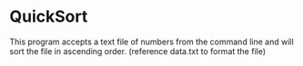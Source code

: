 # QuickSort
This program accepts a text file of numbers from the command line and will sort the file in ascending order. (reference data.txt to format the file)
